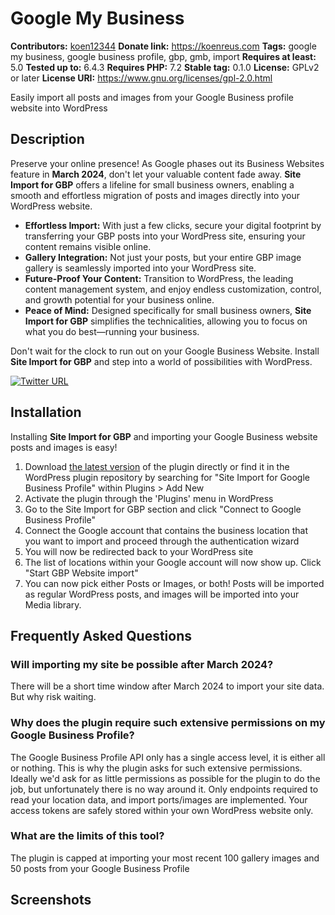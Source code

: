 # Google My Business

**Contributors:** [koen12344](https://profiles.wordpress.org/koen12344/)
**Donate link:** https://koenreus.com
**Tags:** google my business, google business profile, gbp, gmb, import
**Requires at least:** 5.0
**Tested up to:** 6.4.3
**Requires PHP:** 7.2
**Stable tag:** 0.1.0
**License:** GPLv2 or later
**License URI:** https://www.gnu.org/licenses/gpl-2.0.html

Easily import all posts and images from your Google Business profile website into WordPress

## Description

Preserve your online presence! As Google phases out its Business Websites feature in **March 2024**, don't let your valuable content fade away. **Site Import for GBP** offers a lifeline for small business owners, enabling a smooth and effortless migration of posts and images directly into your WordPress website.

* **Effortless Import:** With just a few clicks, secure your digital footprint by transferring your GBP posts into your WordPress site, ensuring your content remains visible online.
* **Gallery Integration:** Not just your posts, but your entire GBP image gallery is seamlessly imported into your WordPress site.
* **Future-Proof Your Content:** Transition to WordPress, the leading content management system, and enjoy endless customization, control, and growth potential for your business online.
* **Peace of Mind:** Designed specifically for small business owners, **Site Import for GBP** simplifies the technicalities, allowing you to focus on what you do best—running your business.

Don't wait for the clock to run out on your Google Business Website. Install **Site Import for GBP** and step into a world of possibilities with WordPress.

[![Twitter URL](https://img.shields.io/twitter/url/https/twitter.com/KoenReus.svg?style=social&label=Follow%20%40KoenReus)](https://twitter.com/KoenReus)

## Installation

Installing **Site Import for GBP** and importing your Google Business website posts and images is easy!

1. Download [the latest version](https://github.com/koen12344/site-import-for-gbp/releases/latest) of the plugin directly or find it in the WordPress plugin repository by searching for "Site Import for Google Business Profile" within Plugins > Add New
2. Activate the plugin through the 'Plugins' menu in WordPress
3. Go to the Site Import for GBP section and click "Connect to Google Business Profile"
4. Connect the Google account that contains the business location that you want to import and proceed through the authentication wizard
5. You will now be redirected back to your WordPress site
6. The list of locations within your Google account will now show up. Click "Start GBP Website import"
7. You can now pick either Posts or Images, or both! Posts will be imported as regular WordPress posts, and images will be imported into your Media library.

## Frequently Asked Questions

### Will importing my site be possible after March 2024?

There will be a short time window after March 2024 to import your site data. But why risk waiting.

### Why does the plugin require such extensive permissions on my Google Business Profile?

The Google Business Profile API only has a single access level, it is either all or nothing. This is why the plugin asks for such extensive permissions. Ideally we'd ask for as little permissions as possible for the plugin to do the job, but unfortunately there is no way around it. Only endpoints required to read your location data, and import ports/images are implemented. Your access tokens are safely stored within your own WordPress website only.

### What are the limits of this tool?

The plugin is capped at importing your most recent 100 gallery images and 50 posts from your Google Business Profile

## Screenshots


